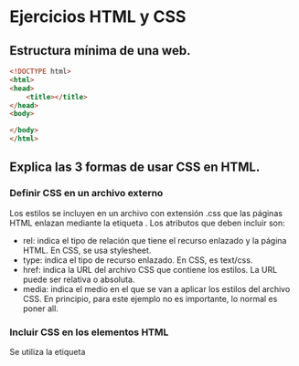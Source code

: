 # Ejercicios HTML y CSS
## Estructura mínima de una web.
```html
<!DOCTYPE html>
<html>
<head>
	<title></title>
</head>
<body>

</body>
</html>
```

## Explica las 3 formas de usar CSS en HTML.

### Definir CSS en un archivo externo

Los estilos se incluyen en un archivo con extensión .css que las páginas HTML enlazan mediante la etiqueta <link>. Los atributos que deben incluir son:

- rel: indica el tipo de relación que tiene el recurso enlazado y la página HTML. En CSS, se usa stylesheet.
- type: indica el tipo de recurso enlazado. En CSS, es text/css.
- href: indica la URL del archivo CSS que contiene los estilos. La URL puede ser relativa o absoluta.
- media: indica el medio en el que se van a aplicar los estilos del archivo CSS. En principio, para este ejemplo no es importante, lo normal es poner all.

### Incluir CSS en los elementos HTML

Se utiliza la etiqueta <style> como atributo de la etiqueta que queremos personalizar.
	
### Incluir CSS en el propio documento HTML

Mediante la etiqueta <style> dentro de la cabecera del documento. Dentro de <style> ponemos los estilos que queramos incluir en el documento HTML. Es importante incluir el atributo type=”text/css”.

Es usado para definir estilos especificos en una determinada página HTML. Su desventaja es a la hora de modificar los estilos, ya que debemos cambiar los estilos de todas las páginas donde lo hayamos incluido de esta manera.

## Crea una lista sin ordenar con 5 ingredientes de una receta de cocina.
```html
<!DOCTYPE html>
<html>
<head>
<style>
ul {
    list-style-type: square;
}
</style>
</head>
<body>
	<p>Ingredientes:</p>
	<ul>
		<li>1 cucharada de sal</li>
		<li>500g de harina</li>
		<li>2 huevos</li>
		<li>500ml de aceite</li>
		<li>Veneno mortal</li>
	</ul>
</body>
</html>
```

## Como se puede incluir javascript en HTML.

### Introducir JavaScript en los elementos de HTML
Esta es la forma menos utilizada, consiste precisamente en introducir los elementos de JavaSript en una etiqueta de nuestro código html, un ejemplo sería ```<span onclick="alert('Hola Mundo!')">Haz click aquí</span>```, el problema que tiene este método es que ensucia mucho el código HTML y complica su mantenimiento.

### Introducir JavaScript en el documento
Seguimos introduciendo el código dentro del mismo documento solo que esta vez lo hacemos entre las etiquetas <script> que se pueden introducir en cualquier parte del código html, aunque es recomendable que se haga dentro de la cabecera del documento XHTML, es decir dentro de la etiqueta <head>. 
Ejemplo:
```html	
<html>
<head>
    <title>Introducción de código js en las etiquetas script</title>
    <script type="text/javascript">
        alert('Hola Mundo!');
    </script>
</head>
<body>
Bienvenido a JavaScript
</body>
</html>
```
Para que el documento quede validado la etiqueta script debe de tener el atributo type=”text/javascript”.

### Introducir JavaScript en un archivo externo
La mejor opción cuando tenemos un código que afecta a diferentes páginas del sitio o es un código muy elaborado.

Para ello utilizamos de nuevo la etiqueta script que podemos repetir para insertar diferentes archivos JS en un mismo sitio por medio del atributo src que apunta la url del archivo JS que se quiere enlazar. Estos archivos cuya extensión es .js se pueden crear con cualquier editor de texto que queramos.

Archivo script.js

```alert('Hola Mundo!');```

Archivo html que enlaza a script.js
```html
<html>
<head>
    <title>Introducción de código js en las etiquetas script</title>
    <script type="text/javascript" src="script.js"></script>
</head>
<body>
Bienvenido a JavaScript
</body>
</html>
```
Esta forma simplifica el código de la pagina ya que no tiene elementos extraños, se puede reutilizar en todas las páginas del sitio, es fácil de mantener y modificar para que afecte a todas las webs del sitio, por lo que es la más recomendable de utilizar.

## ¿Que diferencia hay entre una clase y una ID?

Dentro de los selectores en CSS, cada uno tiene un determinado peso siendo el Selector de Id el que tiene más peso, seguido del selector de Clase y finalmente el selector de tipo. Dd se usa par aidentificar un elemento unico en el documento HTML, eso significa que si hay un elemento que tiene asignado el atributo ID="principal" no podrá haber otro ID con igual valor (es decir, con el mismo nombre).Para su sintaxis, solamente se utiliza el carácter (#) delante de la id a la que vayamos a modificar sus parámetros, mientras que las clases (class) se usan para aplicar estilos iguales a varios elementos HTML, o sea, una clase es una serie de estilos definidos que se pueden usar muchas veces en cualquier etiqueta HTML. El selector de clases consta de un punto (.) seguido por el nombre de la clase que hayamos creado (el nombre lo elegimos nosotros).


## Código para hacer un enlace a otra página y que esta se abra en una nueva ventana.

```html
<!DOCTYPE html>
<html>
<body>
<a href="https://animeflv.net/" target="_blank">Anime</a>
</body>
</html>
```

## ¿Qué son las pseudoclases? Pon ejemplos.

Las pseudoclases, junto con los pseudoelementos, permiten aplicar un estilo a un elemento no sólo en relación con el contenido del árbol de documento, sino también en relación a factores externos como el historial del navegador, el estado de su contenido, o la posición del ratón.
Ejemplos:
- :left
- :right
- :not()
- :active

## Explica el modelo de caja de CSS (margin, border y padding)

La caja de CSS tiene como principales atributos el margin, border y padding, el margin es la distancia del borde de un elemento hacia otro, el border define el grosor del borde y el padding es la distancia desde el borde hasta el contenido.

## Explica que son los selectores de CSS y pon ejemplos

Se utilizan para seleccionar los elementos HTML a los que les queremos editar el estilo, algunos ejemplos serían:

- Selector de tipo o etiqueta: Selecciona todos los elementos que que coincidan en la etiqueta HTML.

- Selector descendente: Selecciona elementos que se encuentren dentro de otros.

- Selector universal: Selecciona todos los elementos de la página.

## Di a quien afectan:
```html
p a { color: red;	Afectaría a todos los elementos "a" que desciencan de "p".
p > a { color: red; }	Afectaría a todos los elementos "a" que sean hijos inmediatos de "p".
h1 + h2 { color: red }	Afectaría a los elementos "h2" que sean seguidores inmediatos de "h1".
a[class] { color: blue; }	Afectaría a todos los elementos "a" con el atributo "class".
a[class="externo"] { color: blue; }	Afectaría a todos los elementos "a" con una clase de valor "externo".
a[href="http://www.ejemplo.com"] { color: blue; }	Afectaría a todos los elementos "a" con el elemento href que contenga el link "http://www.ejemplo.com".
```
